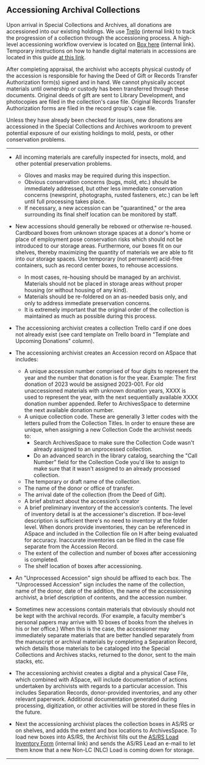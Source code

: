 ## Accessioning Archival Collections
Upon arrival in Special Collections and Archives, all donations are accessioned into our existing holdings. We use [Trello](https://trello.com/b/tNGI0Amt/sc-a-accessioning-and-processing) (internal link) to track the progression of a collection through the accessioning process. A high-level accessioning workflow overview is located on [Box here](https://mycsun.box.com/s/o6dkzyb6u0ce3e8ae9n2x5injecd2djb) (internal link). Temporary instructions on how to handle digital materials in accessions are located in this guide [at this link](https://illuminatedpast.github.io/csun-sca-processing/02-processing/02-05-digitalprocessing.html).

After completing appraisal, the archivist who accepts physical custody of the accession is responsible for having the Deed of Gift or Records Transfer Authorization form(s) signed and in hand. We cannot physically accept materials until ownership or custody has been transferred through these documents. Original deeds of gift are sent to Library Development, and photocopies are filed in the collection's case file. Original Records Transfer Authorization forms are filed in the record group's case file.

Unless they have already been checked for issues, new donations are accessioned in the Special Collections and Archives workroom to prevent potential exposure of our existing holdings to mold, pests, or other conservation problems.

---

- All incoming materials are carefully inspected for insects, mold, and other potential preservation problems. 
  - Gloves and masks may be required during this inspection. 
  - Obvious conservation concerns (bugs, mold, etc.) should be immediately addressed, but other less immediate conservation concerns (newsprint, photographs, rusted fasteners, etc.) can be left until full processing takes place. 
  - If necessary, a new accession can be "quarantined," or the area surrounding its final shelf location can be monitored by staff.

- New accessions should generally be reboxed or otherwise re-housed.  Cardboard boxes from unknown storage spaces at a donor's home or place of employment pose conservation risks which should not be introduced to our storage areas. Furthermore, our boxes fit on our shelves, thereby maximizing the quantity of materials we are able to fit into our storage spaces. Use temporary (not permanent) acid-free containers, such as record center boxes, to rehouse accessions.
  - In most cases, re-housing should be managed by an archivist.  Materials should not be placed in storage areas without proper housing (or without housing of any kind).
  - Materials should be re-foldered on an as-needed basis only, and only to address immediate preservation concerns.
  - It is extremely important that the original order of the collection is maintained as much as possible during this process.

- The accessioning archivist creates a collection Trello card if one does not already exist (see card template on Trello board in "Template and Upcoming Donations" column).

- The accessioning archivist creates an Accession record on ASpace that includes:
  - A unique accession number comprised of four digits to represent the year and the number that donation is for the year. Example: The first donation of 2023 would be assigned 2023-001. For old unaccessioned materials with unknown donation years, XXXX is used to represent the year, with the next sequentially available XXXX donation number appended. Refer to ArchivesSpace to determine the next available donation number.
  - A unique collection code. These are generally 3 letter codes with the letters pulled from the Collection Titles. In order to ensure these are unique, when assigning a new Collection Code the archivist needs to:
    - Search ArchivesSpace to make sure the Collection Code wasn't already assigned to an unprocessed collection.
    - Do an advanced search in the library catalog, searching the "Call Number" field for the Collection Code you'd like to assign to make sure that it wasn't assigned to an already processed collection.
  - The temporary or draft name of the collection. 
  - The name of the donor or office of transfer.
  - The arrival date of the collection (from the Deed of Gift).
  - A brief abstract about the accession’s creator
  - A brief preliminary inventory of the accession’s contents. The level of inventory detail is at the accessioner's discretion. If box-level description is sufficient there's no need to inventory at the folder level. When donors provide inventories, they can be referenced in ASpace and included in the Collection file on H after being evaluated for accuracy. Inaccurate inventories can be filed in the case file separate from the Accession Record.
  - The extent of the collection and number of boxes after accessioning is completed.
  - The shelf location of boxes after accessioning.

- An "Unprocessed Accession" sign should be affixed to each box.  The "Unprocessed Accession" sign includes the name of the collection, name of the donor, date of the addition, the name of the accessioning archivist, a brief description of contents, and the accession number.

- Sometimes new accessions contain materials that obviously should not be kept with the archival records.  (For example, a faculty member's personal papers may arrive with 10 boxes of books from the shelves in his or her office.)  When this is the case, the accessioner may immediately separate materials that are better handled separately from the manuscript or archival materials by completing a Separation Record, which details those materials to be cataloged into the Special Collections and Archives stacks, returned to the donor, sent to the main stacks, etc.

- The accessioning archivist creates a digital and a physical Case File, which combined with ASpace, will include documentation of actions undertaken by archivists with regards to a particular accession.  This includes Separation Records, donor-provided inventories, and any other relevant paperwork.  Additional documentation generated during processing, digitization, or other activities will be stored in these files in the future.

- Next the accessioning archivist places the collection boxes in AS/RS or on shelves, and adds the extent and box locations to ArchivesSpace. To load new boxes into AS/RS, the Archivist fills out the [AS/RS Load Inventory Form](https://mycsun.box.com/s/8t74qtk1j9xqp91sfxrblevyhhnu9qsf) (internal link) and sends the AS/RS Lead an e-mail to let them know that a new Non-LC (NLC) Load is coming down for storage.

***

